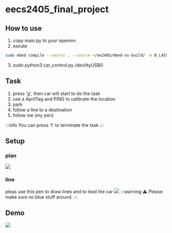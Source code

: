 # eecs2405_final_project
## How to use
1. copy main.py to your openmv
2.  excute 
 ```bash
sudo mbed compile --source . --source ~/ee2405/mbed-os-build/ -m B_L4S5I_IOT01A -t GCC_ARM -f 
```
3. sudo python3 car_control.py /dev/ttyUSB0
## Task
1. press 'g', then car will start to do the task
1. use a AprilTag and PING to calibrate the location
2. park
3. follow a line to a destination
4. follow me  (my pen)
 
:::info
You can press 't' to terminate the task
:::
## Setup
### plan
![](https://i.imgur.com/gw2GOYA.jpg)
### line
pleas use this pen to draw lines and to lead the car
![](https://i.imgur.com/een7sSy.jpg)
:::warning
:warning:  Please make sure no blue stuff around.
:::


## Demo
[![](https://i.imgur.com/nDdGgU5.png)](https://drive.google.com/file/d/17LJlf10qERkdlbz8jkuX2q_cXuTPOrw9/view?usp=sharing)

